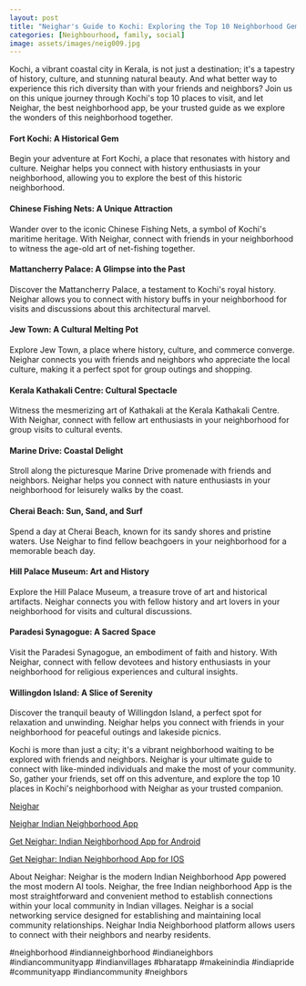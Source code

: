 ```yaml
---
layout: post
title: "Neighar's Guide to Kochi: Exploring the Top 10 Neighborhood Gems with Friends"
categories: [Neighbourhood, family, social]
image: assets/images/neig009.jpg
---
```



Kochi, a vibrant coastal city in Kerala, is not just a destination; it's a tapestry of history, culture, and stunning natural beauty. And what better way to experience this rich diversity than with your friends and neighbors? Join us on this unique journey through Kochi's top 10 places to visit, and let Neighar, the best neighborhood app, be your trusted guide as we explore the wonders of this neighborhood together.

#### Fort Kochi: A Historical Gem

Begin your adventure at Fort Kochi, a place that resonates with history and culture. Neighar helps you connect with history enthusiasts in your neighborhood, allowing you to explore the best of this historic neighborhood.

#### Chinese Fishing Nets: A Unique Attraction

Wander over to the iconic Chinese Fishing Nets, a symbol of Kochi's maritime heritage. With Neighar, connect with friends in your neighborhood to witness the age-old art of net-fishing together.

#### Mattancherry Palace: A Glimpse into the Past

Discover the Mattancherry Palace, a testament to Kochi's royal history. Neighar allows you to connect with history buffs in your neighborhood for visits and discussions about this architectural marvel.

#### Jew Town: A Cultural Melting Pot

Explore Jew Town, a place where history, culture, and commerce converge. Neighar connects you with friends and neighbors who appreciate the local culture, making it a perfect spot for group outings and shopping.

#### Kerala Kathakali Centre: Cultural Spectacle

Witness the mesmerizing art of Kathakali at the Kerala Kathakali Centre. With Neighar, connect with fellow art enthusiasts in your neighborhood for group visits to cultural events.

#### Marine Drive: Coastal Delight

Stroll along the picturesque Marine Drive promenade with friends and neighbors. Neighar helps you connect with nature enthusiasts in your neighborhood for leisurely walks by the coast.

#### Cherai Beach: Sun, Sand, and Surf

Spend a day at Cherai Beach, known for its sandy shores and pristine waters. Use Neighar to find fellow beachgoers in your neighborhood for a memorable beach day.

#### Hill Palace Museum: Art and History

Explore the Hill Palace Museum, a treasure trove of art and historical artifacts. Neighar connects you with fellow history and art lovers in your neighborhood for visits and cultural discussions.

#### Paradesi Synagogue: A Sacred Space

Visit the Paradesi Synagogue, an embodiment of faith and history. With Neighar, connect with fellow devotees and history enthusiasts in your neighborhood for religious experiences and cultural insights.

#### Willingdon Island: A Slice of Serenity

Discover the tranquil beauty of Willingdon Island, a perfect spot for relaxation and unwinding. Neighar helps you connect with friends in your neighborhood for peaceful outings and lakeside picnics.

Kochi is more than just a city; it's a vibrant neighborhood waiting to be explored with friends and neighbors. Neighar is your ultimate guide to connect with like-minded individuals and make the most of your community. So, gather your friends, set off on this adventure, and explore the top 10 places in Kochi's neighborhood with Neighar as your trusted companion. 

[Neighar](https://www.neighar.com)

[Neighar Indian Neighborhood App](https://neighar.com/download)

[Get Neighar: Indian Neighborhood App for Android](https://play.google.com/store/apps/details?id=com.neighar.app)

[Get Neighar: Indian Neighborhood App for IOS](https://apps.apple.com/us/app/neighar-india-neighborhood-app/id6471035218)

About Neighar:
Neighar is the modern Indian Neighborhood App powered the most modern AI tools. Neighar, the free Indian neighborhood App is the most straightforward and convenient method to establish connections within your local community in Indian villages. Neighar is a social networking service designed for establishing and maintaining local community relationships. Neighar India Neighborhood platform allows users to connect with their neighbors and nearby residents.

#neighborhood #indianneighborhood #indianeighbors #indiancommunityapp #indianvillages #bharatapp #makeinindia #indiapride #communityapp #indiancommunity #neighbors